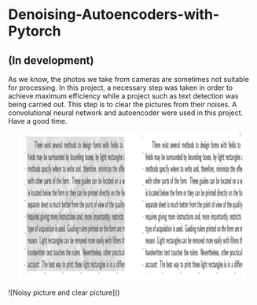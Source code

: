 # Denoising-Autoencoders-with-Pytorch
## (In development)

As we know, the photos we take from cameras are sometimes not suitable for processing. In this project, a necessary step was taken in order to achieve maximum efficiency while a project such as text detection was being carried out. This step is to clear the pictures from their noises. A convolutional neural network and autoencoder were used in this project. Have a good time.



<p align="center">
  <img width="460" height="300" src="image/image1.PNG">
</p>
![Noisy picture and clear picture]()
